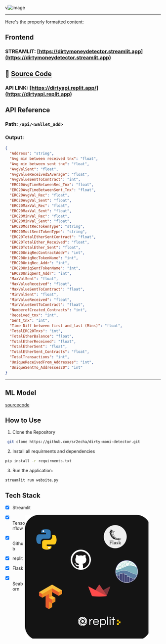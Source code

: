 v![image](https://github.com/sr2echa/dirty-moni-detector/assets/65058816/f2d86ce3-9d19-499a-bc6e-7ef83f8f7083)

---

Here's the properly formatted content:

## Frontend
### STREAMLIT: [https://dirtymoneydetector.streamlit.app](https://dirtymoneydetector.streamlit.app)
🔗 [Source Code](./web)
---
### API LINK: [https://dirtyapi.replit.app/](https://dirtyapi.replit.app)

## API Reference
### Path: `/api/<wallet_add>`
### Output:
```json
{
  "Address": "string",
  "Avg min between received tnx": "float",
  "Avg min between sent tnx": "float",
  "AvgValSent": "float",
  "AvgValueReceived5Average": "float",
  "AvgValueSentToContract": "int",
  "ERC20AvgTimeBetweenRec_Tnx": "float",
  "ERC20AvgTimeBetweenSent_Tnx": "float",
  "ERC20AvgVal_Rec": "float",
  "ERC20AvgVal_Sent": "float",
  "ERC20MaxVal_Rec": "float",
  "ERC20MaxVal_Sent": "float",
  "ERC20MinVal_Rec": "float",
  "ERC20MinVal_Sent": "float",
  "ERC20MostRecTokenType": "string",
  "ERC20MostSentTokenType": "string",
  "ERC20TotalEtherSentContract": "float",
  "ERC20TotalEther_Received": "float",
  "ERC20TotalEther_Sent": "float",
  "ERC20UniqRecContractAddr": "int",
  "ERC20UniqRecTokenName": "int",
  "ERC20UniqRec_Addr": "int",
  "ERC20UniqSentTokenName": "int",
  "ERC20UniqSent_Addr": "int",
  "MaxValSent": "float",
  "MaxValueReceived": "float",
  "MaxValueSentToContract": "float",
  "MinValSent": "float",
  "MinValueReceived": "float",
  "MinValueSentToContract": "float",
  "NumberofCreated_Contracts": "int",
  "Received_tnx": "int",
  "Sent_tnx": "int",
  "Time Diff between first and_last (Mins)": "float",
  "TotalERC20Tnxs": "int",
  "TotalEtherBalance": "float",
  "TotalEtherReceived": "float",
  "TotalEtherSent": "float",
  "TotalEtherSent_Contracts": "float",
  "TotalTransactions": "int",
  "UniqueReceivedFrom_Addresses": "int",
  "UniqueSentTo_Addresses20": "int"
}
```
---
## ML Model
[sourcecode](./ML)

## How to Use 

1. Clone the Repository 
```bash 
 git clone https://github.com/sr2echa/dirty-moni-detector.git
```

2. Install all requirments and dependencies
```bash
pip install -r requirments.txt
```
3. Run the application:
```bash
streamlit run website.py
```

## Tech Stack 
- [x] Streamlit <figure> <img src="web/Group 323.png" alt="Tech Stack" style="float:right;width:400px;height:400px;"></figure>
- [x] Tensorflow
- [x] Github
- [x] replit
- [x] Flask
- [x] Seaborn 

 
